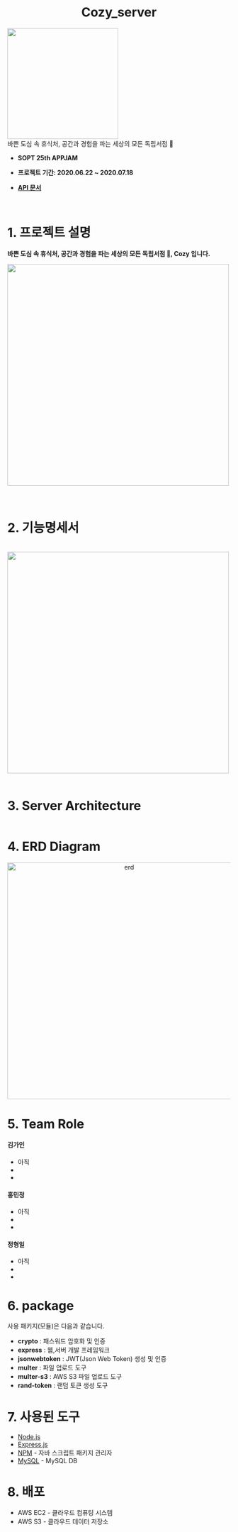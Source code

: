 <h1 align="center"> Cozy_server  </h1>


<p align="center">
<div align="center" style="display:flex;">
	<img src="https://user-images.githubusercontent.com/43127088/86873283-f3b01300-c118-11ea-930c-fef3c6cef28e.png" width="250">
</div>
  바쁜 도심 속 휴식처, 공간과 경험을 파는 세상의 모든 독립서점 🌱
</p>


* <b> SOPT 25th APPJAM
    
* 프로젝트 기간: 2020.06.22 ~ 2020.07.18

* [API 문서](https://github.com/OurCozy/cozy-server/wiki)</b>

<br>

# 1. 프로젝트 설명

<b>바쁜 도심 속 휴식처, 공간과 경험을 파는 세상의 모든 독립서점 🌱, Cozy 입니다.</b>
<br>
<div align="center" style="display:flex;">
	<img src="https://user-images.githubusercontent.com/43127088/86873865-3a523d00-c11a-11ea-82ae-67cfe359cdaa.PNG" width="500">
</div>
</br>

<br>

# 2. 기능명세서
<br>
<div align="center" style="display:flex;">
	<img src="https://user-images.githubusercontent.com/43127088/86873873-3de5c400-c11a-11ea-9244-f984a71d5603.PNG" width="500">
</div>
</br>

# 3. Server Architecture  
<div align="center" style="display:flex;">
	<img src="">
</div>


# 4. ERD Diagram  

<div align="center" style="display:flex;">
	<img width="534" alt="erd" src="https://user-images.githubusercontent.com/52529595/86788943-b492ab00-c0a1-11ea-9a53-169cad572eb9.png">
</div>


# 5. Team Role

####  김가인

- 아직
-
-

####  홍민정

- 아직
-
-

####  정형일

- 아직
-
-

# 6. package

사용 패키지(모듈)은 다음과 같습니다.

- **crypto** : 패스워드 암호화 및 인증 
- **express** : 웹,서버 개발 프레임워크
- **jsonwebtoken** : JWT(Json Web Token) 생성 및 인증 
- **multer** : 파일 업로드 도구
- **multer-s3** : AWS S3 파일 업로드 도구
- **rand-token** : 랜덤 토큰 생성 도구
 

# 7. 사용된 도구

* [Node.js](https://nodejs.org/ko/)
* [Express.js](http://expressjs.com/ko/) 
* [NPM](https://rometools.github.io/rome/) - 자바 스크립트 패키지 관리자
* [MySQL](https://www.mysql.com/) - MySQL DB


# 8. 배포

* AWS EC2 - 클라우드 컴퓨팅 시스템
* AWS S3 - 클라우드 데이터 저장소


